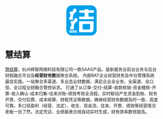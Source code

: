 
<p align=center>
	<img src="./img/logo.png" style="width: 100px;height: 100px;">
</p>

# 慧结算 

[慧结算](https://www.hjiesuan.com)，杭州辉智网络科技有限公司一款SAAS产品，是新服务业前台业务与后台财税融合平台及<b>经营财务数</b>据聚合系统。
内嵌BAT企业经营财务及中台管理系统最佳实践，一站聚合多渠道、多业态业财数据，满足企业全业务、全渠道、全口径、全过程业财融合管控诉求。
打通了从订单-交付-结算-收款核销-资金稽核-开票-收入确认-成本归集-往来对账-绩效考核全流程，实时联动产生资金到账、财务开票、交付扣费、成本结算、财税凭证等数据，确保经营财务数据及时一致、高度可靠。多口径盈利（经营、法定）、收支、现金流、往来、开票、绩效等经营情况老板一目了然，法定凭证、业绩报表合规自动实时生成，财务效率数倍提高。
